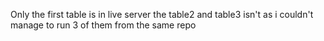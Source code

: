 Only the first table is in live server the table2 and table3 isn't as i couldn't manage to run 3 of them from the same repo
